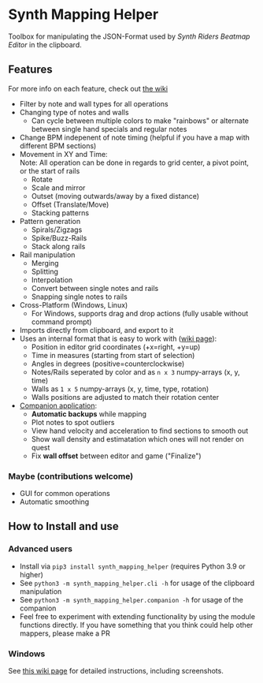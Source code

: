 # Synth Mapping Helper

Toolbox for manipulating the JSON-Format used by *Synth Riders Beatmap Editor* in the clipboard.

## Features

For more info on each feature, check out [the wiki](https://github.com/adosikas/synth_mapping_helper/wiki) 

* Filter by note and wall types for all operations
* Changing type of notes and walls
  * Can cycle between multiple colors to make "rainbows" or alternate between single hand specials and regular notes
* Change BPM indepenent of note timing (helpful if you have a map with different BPM sections)
* Movement in XY and Time:  
    Note: All operation can be done in regards to grid center, a pivot point, or the start of rails
    * Rotate
    * Scale and mirror
    * Outset (moving outwards/away by a fixed distance)
    * Offset (Translate/Move)
    * Stacking patterns
* Pattern generation
    * Spirals/Zigzags
    * Spike/Buzz-Rails
    * Stack along rails
* Rail manipulation
    * Merging
    * Splitting
    * Interpolation
    * Convert between single notes and rails
    * Snapping single notes to rails
* Cross-Platform (Windows, Linux)
    * For Windows, supports drag and drop actions (fully usable without command prompt)
* Imports directly from clipboard, and export to it
* Uses an internal format that is easy to work with ([wiki page](https://github.com/adosikas/synth_mapping_helper/wiki/Glossary#measurement-system)):
    * Position in editor grid coordinates (+x=right, +y=up)
    * Time in measures (starting from start of selection)
    * Angles in degrees (positive=counterclockwise)
    * Notes/Rails seperated by color and as `n x 3` numpy-arrays (x, y, time)
    * Walls as `1 x 5` numpy-arrays (x, y, time, type, rotation)
    * Walls positions are adjusted to match their rotation center
* [Companion application](https://github.com/adosikas/synth_mapping_helper/wiki/Companion):
    * **Automatic backups** while mapping
    * Plot notes to spot outliers
    * View hand velocity and acceleration to find sections to smooth out
    * Show wall density and estimatation which ones will not render on quest
    * Fix **wall offset** between editor and game ("Finalize")

### Maybe (contributions welcome)
* GUI for common operations
* Automatic smoothing

## How to Install and use

### Advanced users
* Install via `pip3 install synth_mapping_helper` (requires Python 3.9 or higher)
* See `python3 -m synth_mapping_helper.cli -h` for usage of the clipboard manipulation
* See `python3 -m synth_mapping_helper.companion -h` for usage of the companion
* Feel free to experiment with extending functionality by using the module functions directly. If you have something that you think could help other mappers, please make a PR

### Windows

See [this wiki page](https://github.com/adosikas/synth_mapping_helper/wiki/Installation-and-Usage-on-Windows) for detailed instructions, including screenshots.
